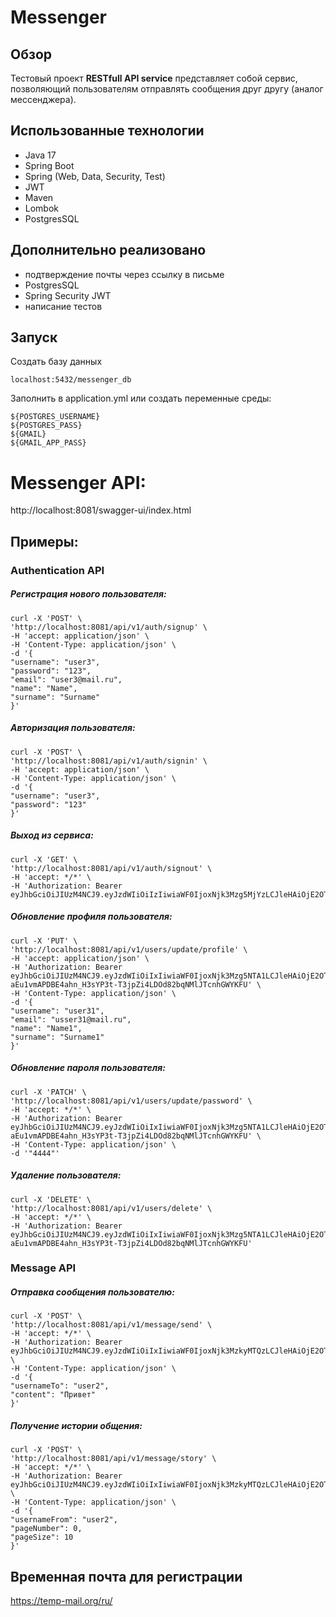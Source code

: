 # Messenger

## Обзор

Тестовый проект **RESTfull API service** представляет собой сервис, позволяющий пользователям
отправлять сообщения друг другу (аналог мессенджера).

## Использованные технологии
- Java 17
- Spring Boot
- Spring (Web, Data, Security, Test)
- JWT
- Maven
- Lombok
- PostgresSQL

## Дополнительно реализовано
- подтверждение почты через ссылку в письме
- PostgresSQL
- Spring Security JWT
- написание тестов

## Запуск
Создать базу данных

    localhost:5432/messenger_db  

Заполнить в application.yml или создать переменные среды:

    ${POSTGRES_USERNAME}  
    ${POSTGRES_PASS}  
    ${GMAIL}
    ${GMAIL_APP_PASS}

# Messenger API:

http://localhost:8081/swagger-ui/index.html

## Примеры:

### Authentication API

##### Регистрация нового пользователя:

    curl -X 'POST' \
    'http://localhost:8081/api/v1/auth/signup' \
    -H 'accept: application/json' \
    -H 'Content-Type: application/json' \
    -d '{
    "username": "user3",
    "password": "123",
    "email": "user3@mail.ru",
    "name": "Name",
    "surname": "Surname"
    }'

##### Авторизация пользователя:

    curl -X 'POST' \
    'http://localhost:8081/api/v1/auth/signin' \
    -H 'accept: application/json' \
    -H 'Content-Type: application/json' \
    -d '{
    "username": "user3",
    "password": "123"
    }'

##### Выход из сервиса:
    curl -X 'GET' \
    'http://localhost:8081/api/v1/auth/signout' \
    -H 'accept: */*' \
    -H 'Authorization: Bearer eyJhbGciOiJIUzM4NCJ9.eyJzdWIiOiIzIiwiaWF0IjoxNjk3Mzg5MjYzLCJleHAiOjE2OTc0NzU2NjN9.dz8WL8wvL4Rts0nDh6vEkvOTBSWgjosKICaoLqiYOkM38e_bJGCRCg1_EuyLD18C'

##### Обновление профиля пользователя:

    curl -X 'PUT' \
    'http://localhost:8081/api/v1/users/update/profile' \
    -H 'accept: application/json' \
    -H 'Authorization: Bearer eyJhbGciOiJIUzM4NCJ9.eyJzdWIiOiIxIiwiaWF0IjoxNjk3Mzg5NTA1LCJleHAiOjE2OTc0NzU5MDV9.N8QwANaGFP-aEu1vmAPDBE4ahn_H3sYP3t-T3jpZi4LDOd82bqNMlJTcnhGWYKFU' \
    -H 'Content-Type: application/json' \
    -d '{
    "username": "user31",
    "email": "usser31@mail.ru",
    "name": "Name1",
    "surname": "Surname1"
    }'

##### Обновление пароля пользователя:

    curl -X 'PATCH' \
    'http://localhost:8081/api/v1/users/update/password' \
    -H 'accept: */*' \
    -H 'Authorization: Bearer eyJhbGciOiJIUzM4NCJ9.eyJzdWIiOiIxIiwiaWF0IjoxNjk3Mzg5NTA1LCJleHAiOjE2OTc0NzU5MDV9.N8QwANaGFP-aEu1vmAPDBE4ahn_H3sYP3t-T3jpZi4LDOd82bqNMlJTcnhGWYKFU' \
    -H 'Content-Type: application/json' \
    -d '"4444"'

##### Удаление пользователя:

    curl -X 'DELETE' \
    'http://localhost:8081/api/v1/users/delete' \
    -H 'accept: */*' \
    -H 'Authorization: Bearer eyJhbGciOiJIUzM4NCJ9.eyJzdWIiOiIxIiwiaWF0IjoxNjk3Mzg5NTA1LCJleHAiOjE2OTc0NzU5MDV9.N8QwANaGFP-aEu1vmAPDBE4ahn_H3sYP3t-T3jpZi4LDOd82bqNMlJTcnhGWYKFU'

### Message API

##### Отправка сообщения пользователю:

    curl -X 'POST' \
    'http://localhost:8081/api/v1/message/send' \
    -H 'accept: */*' \
    -H 'Authorization: Bearer eyJhbGciOiJIUzM4NCJ9.eyJzdWIiOiIxIiwiaWF0IjoxNjk3MzkyMTQzLCJleHAiOjE2OTc0Nzg1NDN9.XvRDbhQwKr7c5FnLAdTVTF2KKN5ItyrGM3vF2z5FhhyT6z5M6lc0Ii1UEbHWK5KI' \
    -H 'Content-Type: application/json' \
    -d '{
    "usernameTo": "user2",
    "content": "Привет"
    }'

##### Получение истории общения:

    curl -X 'POST' \
    'http://localhost:8081/api/v1/message/story' \
    -H 'accept: */*' \
    -H 'Authorization: Bearer eyJhbGciOiJIUzM4NCJ9.eyJzdWIiOiIxIiwiaWF0IjoxNjk3MzkyMTQzLCJleHAiOjE2OTc0Nzg1NDN9.XvRDbhQwKr7c5FnLAdTVTF2KKN5ItyrGM3vF2z5FhhyT6z5M6lc0Ii1UEbHWK5KI' \
    -H 'Content-Type: application/json' \
    -d '{
    "usernameFrom": "user2",
    "pageNumber": 0,
    "pageSize": 10
    }'

## Временная почта для регистрации

https://temp-mail.org/ru/